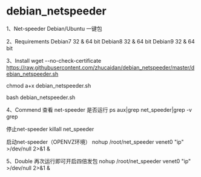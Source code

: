 # debian_netspeeder

1、Net-speeder Debian/Ubuntu 一键包

2、Requirements
   Debian7 32 & 64 bit
   Debian8 32 & 64 bit 
   Debian9 32 & 64 bit

3、Install
   wget --no-check-certificate https://raw.githubusercontent.com/zhucaidan/debian_netspeeder/master/debian_netspeeder.sh

   chmod a+x debian_netspeeder.sh

   bash debian_netspeeder.sh

4、Commend
   查看 net-speeder 是否运行
   ps aux|grep net_speeder|grep -v grep

   停止net-speeder
   killall net_speeder

   启动net-speeder（OPENVZ环境）
   nohup /root/net_speeder venet0 "ip" >/dev/null 2>&1 &
   
5、Double
   再次运行即可开启四倍发包
   nohup /root/net_speeder venet0 "ip" >/dev/null 2>&1 &
   
